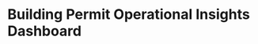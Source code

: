 # Building Permit Operational Insights Dashboard

<!-- [Click here to view the Building Permit Operational Insights Dashboard](<URL to be added>) -->